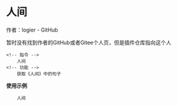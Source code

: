 # 人间

作者：logier - GitHub

暂时没有找到作者的GitHub或者Gitee个人页，但是插件仓库指向这个人

```
<!-- 指令 -->
    人间
<!-- 功能 -->
    获取《人间》中的句子
```

**使用示例**
```
    人间
```